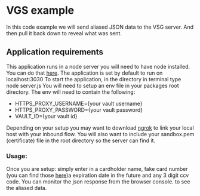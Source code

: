 # VGS example 
In this code example we will send aliased JSON data to the VSG server. And then pull it back down to reveal what was sent. 

## Application requirements
This application runs in a node server you will need to have node installed. You can do that [here](https://nodejs.org/en/download/). 
The application is set by default to run on localhost:3030
To start the application, in the directory in terminal type node server.js
You will need to setup an env file in your packages root directory. 
The env will need to contain the following:
- HTTPS_PROXY_USERNAME={your vault username}
- HTTPS_PROXY_PASSWORD={your vault password}
- VAULT_ID={your vault id}

Depending on your setup you may want to download [ngrok](https://ngrok.com/download) to link your local host with your inbound flow. 
You will also want to include your sandbox.pem (certificate) file in the root directory so the server can find it. 

### Usage:
Once you are setup: simply enter in a cardholder name, fake card number (you can find those [here](https://www.paypalobjects.com/en_AU/vhelp/paypalmanager_help/credit_card_numbers.htm))a expiration date in the future and any 3 digit ccv code. 
You can monitor the json response from the browser console. to see the aliased data.

